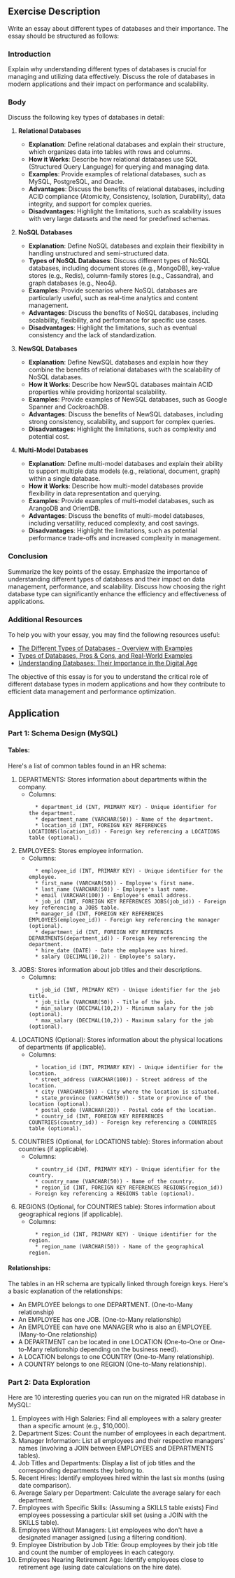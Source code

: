 ## Exercise Description

Write an essay about different types of databases and their importance. The essay should be structured as follows:

### Introduction

Explain why understanding different types of databases is crucial for managing and utilizing data effectively. Discuss the role of databases in modern applications and their impact on performance and scalability.

### Body

Discuss the following key types of databases in detail:

1. **Relational Databases**

   - **Explanation**: Define relational databases and explain their structure, which organizes data into tables with rows and columns.
   - **How it Works**: Describe how relational databases use SQL (Structured Query Language) for querying and managing data.
   - **Examples**: Provide examples of relational databases, such as MySQL, PostgreSQL, and Oracle.
   - **Advantages**: Discuss the benefits of relational databases, including ACID compliance (Atomicity, Consistency, Isolation, Durability), data integrity, and support for complex queries.
   - **Disadvantages**: Highlight the limitations, such as scalability issues with very large datasets and the need for predefined schemas.

2. **NoSQL Databases**

   - **Explanation**: Define NoSQL databases and explain their flexibility in handling unstructured and semi-structured data.
   - **Types of NoSQL Databases**: Discuss different types of NoSQL databases, including document stores (e.g., MongoDB), key-value stores (e.g., Redis), column-family stores (e.g., Cassandra), and graph databases (e.g., Neo4j).
   - **Examples**: Provide scenarios where NoSQL databases are particularly useful, such as real-time analytics and content management.
   - **Advantages**: Discuss the benefits of NoSQL databases, including scalability, flexibility, and performance for specific use cases.
   - **Disadvantages**: Highlight the limitations, such as eventual consistency and the lack of standardization.

3. **NewSQL Databases**

   - **Explanation**: Define NewSQL databases and explain how they combine the benefits of relational databases with the scalability of NoSQL databases.
   - **How it Works**: Describe how NewSQL databases maintain ACID properties while providing horizontal scalability.
   - **Examples**: Provide examples of NewSQL databases, such as Google Spanner and CockroachDB.
   - **Advantages**: Discuss the benefits of NewSQL databases, including strong consistency, scalability, and support for complex queries.
   - **Disadvantages**: Highlight the limitations, such as complexity and potential cost.

4. **Multi-Model Databases**

   - **Explanation**: Define multi-model databases and explain their ability to support multiple data models (e.g., relational, document, graph) within a single database.
   - **How it Works**: Describe how multi-model databases provide flexibility in data representation and querying.
   - **Examples**: Provide examples of multi-model databases, such as ArangoDB and OrientDB.
   - **Advantages**: Discuss the benefits of multi-model databases, including versatility, reduced complexity, and cost savings.
   - **Disadvantages**: Highlight the limitations, such as potential performance trade-offs and increased complexity in management.

### Conclusion

Summarize the key points of the essay. Emphasize the importance of understanding different types of databases and their impact on data management, performance, and scalability. Discuss how choosing the right database type can significantly enhance the efficiency and effectiveness of applications.

### Additional Resources

To help you with your essay, you may find the following resources useful:

- [The Different Types of Databases - Overview with Examples](https://www.prisma.io/dataguide/intro/comparing-database-types)
- [Types of Databases, Pros & Cons, and Real-World Examples](https://www.actian.com/blog/databases/types-of-databases-pros-cons/)
- [Understanding Databases: Their Importance in the Digital Age](https://dev.to/bshadmehr/understanding-databases-their-importance-in-the-digital-age-bfi)

The objective of this essay is for you to understand the critical role of different database types in modern applications and how they contribute to efficient data management and performance optimization.

## Application

### Part 1: Schema Design (MySQL)
#### Tables:
Here's a list of common tables found in an HR schema:
1. DEPARTMENTS: Stores information about departments within the company.
    * Columns:
      ```
        * department_id (INT, PRIMARY KEY) - Unique identifier for the department.
        * department_name (VARCHAR(50)) - Name of the department.
        * location_id (INT, FOREIGN KEY REFERENCES LOCATIONS(location_id)) - Foreign key referencing a LOCATIONS table (optional).
      ```
2. EMPLOYEES: Stores employee information.
    * Columns:
      ```
        * employee_id (INT, PRIMARY KEY) - Unique identifier for the employee.
        * first_name (VARCHAR(50)) - Employee's first name.
        * last_name (VARCHAR(50)) - Employee's last name.
        * email (VARCHAR(100)) - Employee's email address.
        * job_id (INT, FOREIGN KEY REFERENCES JOBS(job_id)) - Foreign key referencing a JOBS table.
        * manager_id (INT, FOREIGN KEY REFERENCES EMPLOYEES(employee_id)) - Foreign key referencing the manager (optional).
        * department_id (INT, FOREIGN KEY REFERENCES DEPARTMENTS(department_id)) - Foreign key referencing the department.
        * hire_date (DATE) - Date the employee was hired.
        * salary (DECIMAL(10,2)) - Employee's salary.
      ```
3. JOBS: Stores information about job titles and their descriptions.
    * Columns:
      ```
        * job_id (INT, PRIMARY KEY) - Unique identifier for the job title.
        * job_title (VARCHAR(50)) - Title of the job.
        * min_salary (DECIMAL(10,2)) - Minimum salary for the job (optional).
        * max_salary (DECIMAL(10,2)) - Maximum salary for the job (optional).
      ```
4. LOCATIONS (Optional): Stores information about the physical locations of departments (if applicable).
    * Columns:
      ```
        * location_id (INT, PRIMARY KEY) - Unique identifier for the location.
        * street_address (VARCHAR(100)) - Street address of the location.
        * city (VARCHAR(50)) - City where the location is situated.
        * state_province (VARCHAR(50)) - State or province of the location (optional).
        * postal_code (VARCHAR(20)) - Postal code of the location.
        * country_id (INT, FOREIGN KEY REFERENCES COUNTRIES(country_id)) - Foreign key referencing a COUNTRIES table (optional).
      ```
5. COUNTRIES (Optional, for LOCATIONS table): Stores information about countries (if applicable).
    * Columns:
      ```
        * country_id (INT, PRIMARY KEY) - Unique identifier for the country.
        * country_name (VARCHAR(50)) - Name of the country.
        * region_id (INT, FOREIGN KEY REFERENCES REGIONS(region_id)) - Foreign key referencing a REGIONS table (optional).
      ```
6. REGIONS (Optional, for COUNTRIES table): Stores information about geographical regions (if applicable).
    * Columns:
      ```
        * region_id (INT, PRIMARY KEY) - Unique identifier for the region.
        * region_name (VARCHAR(50)) - Name of the geographical region.
      ```
#### Relationships:
The tables in an HR schema are typically linked through foreign keys. Here's a basic explanation of the relationships:
* An EMPLOYEE belongs to one DEPARTMENT. (One-to-Many relationship)
* An EMPLOYEE has one JOB. (One-to-Many relationship)
* An EMPLOYEE can have one MANAGER who is also an EMPLOYEE. (Many-to-One relationship)
* A DEPARTMENT can be located in one LOCATION (One-to-One or One-to-Many relationship depending on the business need).
* A LOCATION belongs to one COUNTRY (One-to-Many relationship).
* A COUNTRY belongs to one REGION (One-to-Many relationship).


### Part 2: Data Exploration
Here are 10 interesting queries you can run on the migrated HR database in MySQL:
1. Employees with High Salaries: Find all employees with a salary greater than a specific amount (e.g., $10,000).
2. Department Sizes: Count the number of employees in each department.
3. Manager Information: List all employees and their respective managers' names (involving a JOIN between EMPLOYEES and DEPARTMENTS tables).
4. Job Titles and Departments: Display a list of job titles and the corresponding departments they belong to.
5. Recent Hires: Identify employees hired within the last six months (using date comparison).
6. Average Salary per Department: Calculate the average salary for each department.
7. Employees with Specific Skills: (Assuming a SKILLS table exists) Find employees possessing a particular skill set (using a JOIN with the SKILLS table).
8. Employees Without Managers: List employees who don't have a designated manager assigned (using a filtering condition).
9. Employee Distribution by Job Title: Group employees by their job title and count the number of employees in each category.
10. Employees Nearing Retirement Age: Identify employees close to retirement age (using date calculations on the hire date).

